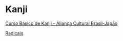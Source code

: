 # Kanji


[Curso Básico de Kanji - Aliança Cultural Brasil-Japão](https://github.com/cintia-shinoda/kanji)

[Radicais](https://github.com/cintia-shinoda/nihongo/blob/master/Kanji/radicais.md)
